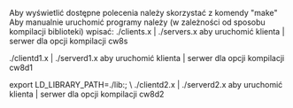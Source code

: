 Aby wyświetlić dostępne polecenia należy skorzystać z komendy "make"
Aby manualnie uruchomić programy należy (w zależności od sposobu kompilacji biblioteki)
wpisać:
./clients.x | ./servers.x aby uruchomić klienta | serwer dla opcji kompilacji cw8s

./clientd1.x | ./serverd1.x aby uruchomić klienta | serwer dla opcji kompilacji cw8d1

export LD_LIBRARY_PATH=./lib:; \ ./clientd2.x | ./serverd2.x aby uruchomić klienta | serwer dla opcji kompilacji cw8d2